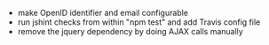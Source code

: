 * make OpenID identifier and email configurable
* run jshint checks from within "npm test" and add Travis config file
* remove the jquery dependency by doing AJAX calls manually
